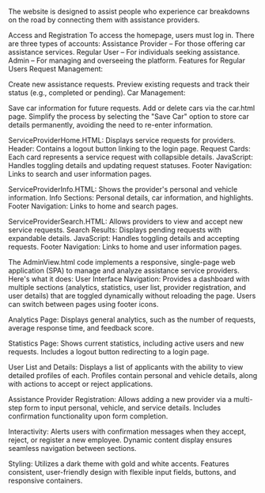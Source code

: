 The website is designed to assist people who experience car breakdowns on the road by connecting them with assistance providers.

Access and Registration
To access the homepage, users must log in.
There are three types of accounts:
Assistance Provider – For those offering car assistance services.
Regular User – For individuals seeking assistance.
Admin – For managing and overseeing the platform.
Features for Regular Users
Request Management:

Create new assistance requests.
Preview existing requests and track their status (e.g., completed or pending).
Car Management:

Save car information for future requests.
Add or delete cars via the car.html page.
Simplify the process by selecting the "Save Car" option to store car details permanently, avoiding the need to re-enter information.


ServiceProviderHome.HTML: Displays service requests for providers.
Header: Contains a logout button linking to the login page.
Request Cards: Each card represents a service request with collapsible details.
JavaScript: Handles toggling details and updating request statuses.
Footer Navigation: Links to search and user information pages.


ServiceProviderInfo.HTML: Shows the provider's personal and vehicle information.
Info Sections: Personal details, car information, and highlights.
Footer Navigation: Links to home and search pages.


ServiceProviderSearch.HTML: Allows providers to view and accept new service requests.
Search Results: Displays pending requests with expandable details.
JavaScript: Handles toggling details and accepting requests.
Footer Navigation: Links to home and user information pages.

The AdminView.html code implements a responsive, single-page web application (SPA) to manage and analyze assistance service providers. Here's what it does:
User Interface Navigation:
Provides a dashboard with multiple sections (analytics, statistics, user list, provider registration, and user details) that are toggled dynamically without reloading the page.
Users can switch between pages using footer icons.

Analytics Page:
Displays general analytics, such as the number of requests, average response time, and feedback score.

Statistics Page:
Shows current statistics, including active users and new requests.
Includes a logout button redirecting to a login page.

User List and Details:
Displays a list of applicants with the ability to view detailed profiles of each.
Profiles contain personal and vehicle details, along with actions to accept or reject applications.

Assistance Provider Registration:
Allows adding a new provider via a multi-step form to input personal, vehicle, and service details.
Includes confirmation functionality upon form completion.

Interactivity:
Alerts users with confirmation messages when they accept, reject, or register a new employee.
Dynamic content display ensures seamless navigation between sections.

Styling:
Utilizes a dark theme with gold and white accents.
Features consistent, user-friendly design with flexible input fields, buttons, and responsive containers.